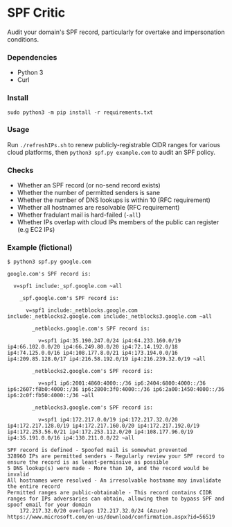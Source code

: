 # SPF Critic

Audit your domain's SPF record, particularly for overtake and impersonation conditions. 

### Dependencies

* Python 3
* Curl

### Install

```
sudo python3 -m pip install -r requirements.txt
```

### Usage

Run `./refreshIPs.sh` to renew publicly-registrable CIDR ranges for various cloud platforms, then `python3 spf.py example.com` to audit an SPF policy.

### Checks

* Whether an SPF record (or no-send record exists)
* Whether the number of permitted senders is sane
* Whether the number of DNS lookups is within 10 (RFC requirement)
* Whether all hostnames are resolvable (RFC requirement)
* Whether fradulant mail is hard-failed (`-all`)
* Whether IPs overlap with cloud IPs members of the public can register (e.g EC2 IPs)

### Example (fictional)

```
$ python3 spf.py google.com

google.com's SPF record is:

  v=spf1 include:_spf.google.com ~all

    _spf.google.com's SPF record is:

      v=spf1 include:_netblocks.google.com include:_netblocks2.google.com include:_netblocks3.google.com ~all

        _netblocks.google.com's SPF record is:

          v=spf1 ip4:35.190.247.0/24 ip4:64.233.160.0/19 ip4:66.102.0.0/20 ip4:66.249.80.0/20 ip4:72.14.192.0/18 ip4:74.125.0.0/16 ip4:108.177.8.0/21 ip4:173.194.0.0/16 ip4:209.85.128.0/17 ip4:216.58.192.0/19 ip4:216.239.32.0/19 ~all

        _netblocks2.google.com's SPF record is:

          v=spf1 ip6:2001:4860:4000::/36 ip6:2404:6800:4000::/36 ip6:2607:f8b0:4000::/36 ip6:2800:3f0:4000::/36 ip6:2a00:1450:4000::/36 ip6:2c0f:fb50:4000::/36 ~all

        _netblocks3.google.com's SPF record is:

          v=spf1 ip4:172.217.0.0/19 ip4:172.217.32.0/20 ip4:172.217.128.0/19 ip4:172.217.160.0/20 ip4:172.217.192.0/19 ip4:172.253.56.0/21 ip4:172.253.112.0/20 ip4:108.177.96.0/19 ip4:35.191.0.0/16 ip4:130.211.0.0/22 ~all

SPF record is defined - Spoofed mail is somewhat prevented
328960 IPs are permitted senders - Regularly review your SPF record to ensure the record is as least-permissive as possible
5 DNS lookup(s) were made - More than 10, and the record would be invalid
All hostnames were resolved - An irresolvable hostname may invalidate the entire record
Permitted ranges are public-obtainable - This record contains CIDR ranges for IPs adversaries can obtain, allowing them to bypass SPF and spoof email for your domain
    172.217.32.0/20 overlaps 172.217.32.0/24 (Azure) https://www.microsoft.com/en-us/download/confirmation.aspx?id=56519
```

